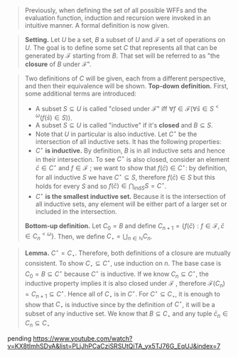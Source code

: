 > Previously, when defining the set of all possible WFFs and the evaluation function, induction and recursion were invoked in an intuitive manner. A formal definition is now given.

> **Setting.** Let $U$ be a set, $B$ a subset of $U$ and $\mathcal F$ a set of operations on $U$.
> The goal is to define some set $C$ that represents all that can be generated by $\mathcal F$ starting from $B$. That set will be referred to as "the **closure** of $B$ under $\mathcal F$".

> Two definitions of $C$ will be given, each from a different perspective, and then their equivalence will be shown.
> **Top-down definition.** First, some additional terms are introduced:
> - A subset $S \subseteq U$ is called "closed under $\mathcal F$" iff $\forall f \in \mathcal F (\forall \bar s \in S^{<\omega}(f(\bar s)\in S))$.
> - A subset $S \subseteq U$ is called "inductive" if it's **closed** and $B \subseteq S$.
> - Note that $U$ in particular is also inductive.
> Let $C^\star$ be the intersection of all inductive sets. It has the following properties:
> - $C^\star$ **is inductive.** By definition, $B$ is in all inductive sets and hence in their intersection. To see $C^\star$ is also closed, consider an element $\bar c \in C^\star$ and $f \in \mathcal F$ ; we want to show that $f(\bar c) \in C^\star$: by definition, for all inductive $S$ we have $C^\star \subseteq S$, therefore $f(\bar c) \in S$ but this holds for every $S$ and so $f(\bar c) \in \bigcap_{\text{ind}S} S = C^\star$.
> - $C^\star$ **is the smallest inductive set.** Because it is the intersection of all inductive sets, any element will be either part of a larger set or included in the intersection.
> 
> **Bottom-up definition.** Let $C_0 = B$ and define $C_{n+1}=\{f(\bar c) : f\in\mathcal F, \bar c \in C^{<\omega}_n\}$. Then, we define $C_\star = \bigcup_{n\in \mathbb N}C_n$.

> **Lemma.** $C^\star = C_\star$. Therefore, both definitions of a closure are mutually consistent.
> To show $C_\star \subseteq C^\star$, use induction on $n$. The base case is $C_0 = B \subseteq C^\star$ because $C^\star$ is inductive. If we know $C_n \subseteq C^\star$, the inductive property implies it is also closed under $\mathcal F$ , therefore $\mathcal F(C_n) = C_{n+1} \subseteq C^\star$. Hence all of $C_\star$ is in $C^\star$.
> For $C^\star \subseteq C_\star$, it is enough to show that $C_\star$ is inductive since by the definition of $C^\star$, it will be a subset of any inductive set. We know that $B \subseteq C_\star$ and any tuple $\bar c_n \in C_n \subseteq C_\star$

pending
https://www.youtube.com/watch?v=KX8tImhSDyA&list=PLjJhPCaCziSRSUtQiTA_yx5TJ76G_EqUJ&index=7